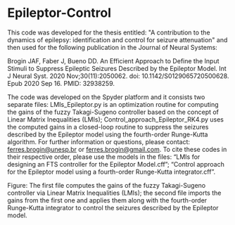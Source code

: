 # Epileptor-Control

This code was developed for the thesis entitled: "A contribution to the dynamics of epilepsy: identification and control for seizure attenuation" and then used for the following publication in the Journal of Neural Systems:

Brogin JAF, Faber J, Bueno DD. An Efficient Approach to Define the Input Stimuli to Suppress Epileptic Seizures Described by the Epileptor Model. Int J Neural Syst. 2020 Nov;30(11):2050062. doi: 10.1142/S0129065720500628. Epub 2020 Sep 16. PMID: 32938259.

The code was developed on the Spyder platform and it consists two separate files: LMIs_Epileptor.py is an optimization routine for computing the gains of the fuzzy Takagi-Sugeno controller based on the concept of Linear Matrix Inequalities (LMIs); Control_approach_Epileptor_RK4.py uses the computed gains in a closed-loop routine to suppress the seizures described by the Epileptor model using the fourth-order Runge-Kutta algorithm. 
For further information or questions, please contact: ferres.brogin@unesp.br or ferres.brogin@gmail.com.
To cite these codes in their respective order, please use the models in the files: “LMIs for designing an FTS controller for the Epileptor Model.cff”; “Control approach for the Epileptor model using a fourth-order Runge-Kutta integrator.cff”.

Figure: The first file computes the gains of the fuzzy Takagi-Sugeno controller via Linear Matrix Inequalities (LMIs); the second file imports the gains from the first one and applies them along with the fourth-order Runge-Kutta integrator to control the seizures described by the Epileptor model.
